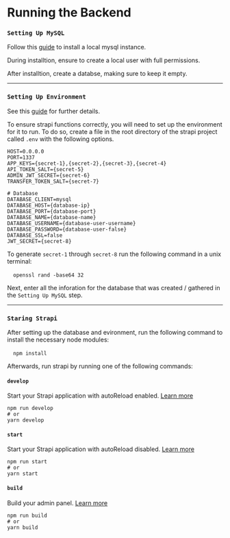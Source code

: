# Running the Backend

### `Setting Up MySQL`

Follow this [guide](https://dev.mysql.com/doc/refman/8.0/en/windows-installation.html) to install a local mysql instance.

During installtion, ensure to create a local user with full permissions.

After installtion, create a databse, making sure to keep it empty.

---

### `Setting Up Environment`

See this [guide](https://docs.strapi.io/dev-docs/migration/v4/migration-guide-4.0.6-to-4.1.8#setting-secrets-for-non-development-environments) for further details.

To ensure strapi functions correctly, you will need to set up the environment for it to run.
To do so, create a file in the root directory of the strapi project called `.env` with the following options.

```
HOST=0.0.0.0
PORT=1337
APP_KEYS={secret-1},{secret-2},{secret-3},{secret-4}
API_TOKEN_SALT={secret-5}
ADMIN_JWT_SECRET={secret-6}
TRANSFER_TOKEN_SALT={secret-7}

# Database
DATABASE_CLIENT=mysql
DATABASE_HOST={database-ip}
DATABASE_PORT={database-port}
DATABASE_NAME={database-name}
DATABASE_USERNAME={database-user-username}
DATABASE_PASSWORD={database-user-false}
DATABASE_SSL=false
JWT_SECRET={secret-8}
```

To generate `secret-1` through `secret-8` run the following command in a unix terminal:

&emsp;`openssl rand -base64 32 `

Next, enter all the inforation for the database that was created / gathered in the `Setting Up MySQL` step.

---

### `Staring Strapi`

After setting up the database and evironment, run the following command to install the necessary node modules:

&emsp;`npm install`

Afterwards, run strapi by running one of the following commands:


#### `develop`

Start your Strapi application with autoReload enabled. [Learn more](https://docs.strapi.io/developer-docs/latest/developer-resources/cli/CLI.html#strapi-develop)

```
npm run develop
# or
yarn develop
```

#### `start`

Start your Strapi application with autoReload disabled. [Learn more](https://docs.strapi.io/developer-docs/latest/developer-resources/cli/CLI.html#strapi-start)

```
npm run start
# or
yarn start
```

#### `build`

Build your admin panel. [Learn more](https://docs.strapi.io/developer-docs/latest/developer-resources/cli/CLI.html#strapi-build)

```
npm run build
# or
yarn build
```

